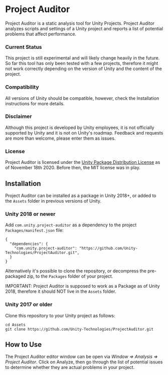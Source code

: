 # Project Auditor
Project Auditor is a static analysis tool for Unity Projects. Project Auditor analyzes scripts and settings of a Unity project and reports a list of potential problems that affect performance.

### Current Status
This project is still experimental and will likely change heavily in the future. So far this tool has only been tested with a few projects, therefore it might not work correctly depending on the version of Unity and the content of the project.

### Compatibility
All versions of Unity should be compatible, however, check the Installation instructions for more details.

### Disclaimer
Although this project is developed by Unity employees, it is not officially supported by Unity and it is not on Unity's roadmap. Feedback and requests are more than welcome, please enter them as issues.

### License
Project Auditor is licensed under the [Unity Package Distribution License](LICENSE.md) as of November 18th 2020. Before then, the MIT license was in play.

## Installation
Project Auditor can be installed as a package in Unity 2018+, or added to the `Assets` folder in previous versions of Unity.
### Unity 2018 or newer
Add `com.unity.project-auditor` as a dependency to the project `Packages/manifest.json` file:

```
{
  "dependencies": {
    "com.unity.project-auditor": "https://github.com/Unity-Technologies/ProjectAuditor.git",
  }
}
```

Alternatively it's possible to clone the repository, or decompress the pre-packaged zip, to the `Packages` folder of your project.

IMPORTANT: Project Auditor is supposed to work as a Package as of Unity 2018, therefore it should NOT live in the `Assets` folder.

### Unity 2017 or older
Clone this repository to your Unity project as follows:

```
cd Assets
git clone https://github.com/Unity-Technologies/ProjectAuditor.git
```

## How to Use
The Project Auditor editor window can be open via *Window => Analysis => Project Auditor*. Click on Analyze, then go through the list of potential issues to determine whether they are actual problems in your project.
